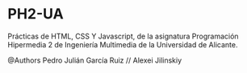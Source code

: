 # PH2-UA
Prácticas de HTML, CSS Y Javascript, de la asignatura Programación Hipermedia 2 de Ingeniería Multimedia de la Universidad de Alicante.

@Authors Pedro Julián García Ruiz // Alexei Jilinskiy
